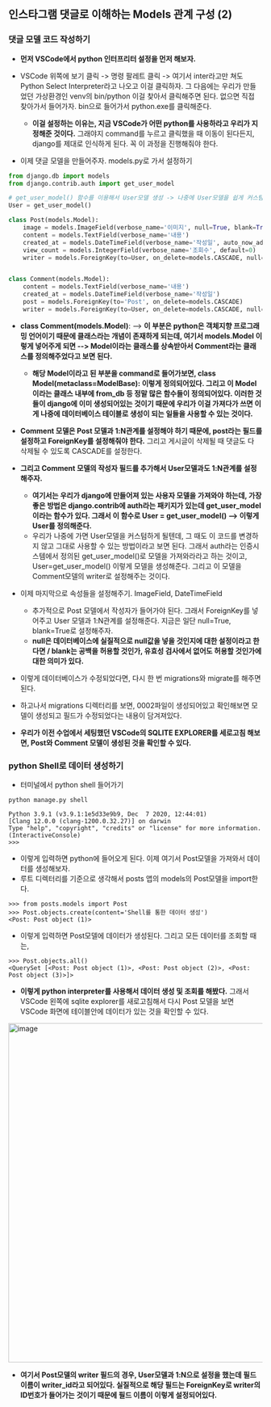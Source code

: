 ## 인스타그램 댓글로 이해하는 Models 관계 구성 (2)


### 댓글 모델 코드 작성하기
- **먼저 VSCode에서 python 인터프리터 설정을 먼저 해보자.**
- VSCode 위쪽에 보기 클릭 -> 명령 팔레트 클릭 -> 여기서 inter라고만 쳐도 Python Select Interpreter라고 나오고 이걸 클릭하자. 그 다음에는 우리가 만들었던 가상환경인 venv의 bin/python
  이걸 찾아서 클릭해주면 된다. 없으면 직접 찾아가서 들어가자. bin으로 들어가서 python.exe를 클릭해준다. 
  - **이걸 설정하는 이유는, 지금 VSCode가 어떤 python를 사용하라고 우리가 지정해준 것이다.** 그래야지 command를 누르고 클릭했을 때 이동이 된다든지, django를 제대로 인식하게 된다. 꼭 이 과정을
    진행해줘야 한다.
    
- 이제 댓글 모델을 만들어주자. models.py로 가서 설정하기
```python
from django.db import models
from django.contrib.auth import get_user_model

# get_user_model() 함수를 이용해서 User모델 생성 -> 나중에 User모델을 쉽게 커스팀하기 위함
User = get_user_model()

class Post(models.Model):
    image = models.ImageField(verbose_name='이미지', null=True, blank=True)
    content = models.TextField(verbose_name='내용')
    created_at = models.DateTimeField(verbose_name='작성일', auto_now_add=True)
    view_count = models.IntegerField(verbose_name='조회수', default=0)
    writer = models.ForeignKey(to=User, on_delete=models.CASCADE, null=True, blank=True)


class Comment(models.Model):
    content = models.TextField(verbose_name='내용')
    created_at = models.DateTimeField(verbose_name='작성일')
    post = models.ForeignKey(to='Post', on_delete=models.CASCADE)
    writer = models.ForeignKey(to=User, on_delete=models.CASCADE, null=True, blank=True)
```

- **class Comment(models.Model)**: --> **이 부분은 python은 객체지향 프로그래밍 언어이기 때문에 클래스라는 개념이 존재하게 되는데, 여기서 models.Model 이렇게 넣어주게 되면 --> Model이라는
  클래스를 상속받아서 Comment라는 클래스를 정의해주었다고 보면 된다.**
  - **해당 Model이라고 된 부분을 command로 들어가보면, class Model(metaclass=ModelBase): 이렇게 정의되어있다. 그리고 이 Model이라는 클래스 내부에 from_db 등 정말 많은 함수들이 정의되어있다. 이러한
    것들이 django에 이미 생성되어있는 것이기 때문에 우리가 이걸 가져다가 쓰면 이게 나중에 데이터베이스 테이블로 생성이 되는 일들을 사용할 수 있는 것이다.**
    
- **Comment 모델은 Post 모델과 1:N관계를 설정해야 하기 때문에, post라는 필드를 설정하고 ForeignKey를 설정해줘야 한다.** 그리고 게시글이 삭제될 때 댓글도 다 삭제될 수 있도록 CASCADE를 설정한다.
- **그리고 Comment 모델의 작성자 필드를 추가해서 User모델과도 1:N관계를 설정해주자.** 
  - **여기서는 우리가 django에 만들어져 있는 사용자 모델을 가져와야 하는데, 가장 좋은 방법은 django.contrib에 auth라는 패키지가 있는데 get_user_model이라는 함수가 있다. 그래서 이 함수로 
    User = get_user_model() --> 이렇게 User를 정의해준다.**
  - 우리가 나중에 가면 User모델을 커스텀하게 될텐데, 그 때도 이 코드를 변경하지 않고 그대로 사용할 수 있는 방법이라고 보면 된다. 그래서 auth라는 인증시스템에서 정의된 get_user_model()로 모델을 가져와라라고 하는 것이고, User=get_user_model() 이렇게 모델을 생성해준다. 그리고 이 모델을 Comment모델의 writer로 설정해주는 것이다.


- 이제 마지막으로 속성들을 설정해주기. ImageField, DateTimeField
  - 추가적으로 Post 모델에서 작성자가 들어가야 된다. 그래서 ForeignKey를 넣어주고 User 모델과 1:N관계를 설정해준다. 지금은 일단 null=True, blank=True로 설정해주자.
  - **null은 데이터베이스에 실질적으로 null값을 넣을 것인지에 대한 설정이라고 한다면 / blank는 공백을 허용할 것인가, 유효성 검사에서 없어도 허용할 것인가에 대한 의미가 있다.**


- 이렇게 데이터베이스가 수정되었다면, 다시 한 번 migrations와 migrate를 해주면 된다. 
- 하고나서 migrations 디렉터리를 보면, 0002파일이 생성되어있고 확인해보면 모델이 생성되고 필드가 수정되었다는 내용이 담겨져있다.

- **우리가 이전 수업에서 세팅했던 VSCode의 SQLITE EXPLORER를 세로고침 해보면, Post와 Comment 모델이 생성된 것을 확인할 수 있다.**


### python Shell로 데이터 생성하기
- 터미널에서 python shell 들어가기

```terminal
python manage.py shell

Python 3.9.1 (v3.9.1:1e5d33e9b9, Dec  7 2020, 12:44:01) 
[Clang 12.0.0 (clang-1200.0.32.27)] on darwin
Type "help", "copyright", "credits" or "license" for more information.
(InteractiveConsole)
>>> 
```

- 이렇게 입력하면 python에 들어오게 된다. 이제 여기서 Post모델을 가져와서 데이터를 생성해보자.
- 루트 디렉터리를 기준으로 생각해서 posts 앱의 models의 Post모델을 import한다.

```terminal
>>> from posts.models import Post
>>> Post.objects.create(content='Shell를 통한 데이터 생성')
<Post: Post object (1)>
```

- 이렇게 입력하면 Post모델에 데이터가 생성된다. 그리고 모든 데이터를 조회할 때는,

```terminal
>>> Post.objects.all()
<QuerySet [<Post: Post object (1)>, <Post: Post object (2)>, <Post: Post object (3)>]>
```

- **이렇게 python interpreter를 사용해서 데이터 생성 및 조회를 해봤다.** 그래서 VSCode 왼쪽에 sqlite explorer를 새로고침해서 다시 Post 모델을 보면 VSCode 화면에 테이블안에 데이터가 있는 것을 확인할 수 있다.
<img width="672" alt="image" src="https://user-images.githubusercontent.com/95380638/161304797-e58862e6-bee6-41a3-a310-5ffd43a53c92.png">

- **여기서 Post모델의 writer 필드의 경우, User모델과 1:N으로 설정을 했는데 필드 이름이 writer_id라고 되어있다. 실질적으로 해당 필드는 ForeignKey로 writer의 ID번호가 들어가는 것이기 때문에 필드 이름이 이렇게 설정되어있다.**




